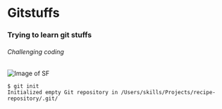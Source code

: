 # Gitstuffs
### Trying to learn git stuffs
###### Challenging coding

![Image of SF](https://www.pngitem.com/pimgs/m/81-819959_dota-2-hero-png-transparent-png.png)

```
$ git init
Initialized empty Git repository in /Users/skills/Projects/recipe-repository/.git/
```
